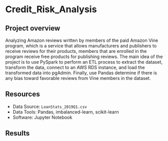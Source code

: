 # Credit_Risk_Analysis

## Project overview

Analyzing Amazon reviews written by members of the paid Amazon Vine program, which is a service that allows manufacturers and publishers to receive reviews for their products, members that are enrolled in the program receive free products for publishing reviews. The main idea of the project is to use PySpark to perform an ETL process to extract the dataset, transform the data, connect to an AWS RDS instance, and load the transformed data into pgAdmin. Finally, use Pandas determine if there is any bias toward favorable reviews from Vine members in the dataset.

## Resources

- Data Source: `LoanStats_2019Q1.csv`
- Data Tools: Pandas, imbalanced-learn, scikit-learn
- Software: Jupyter Notebook

## Results

